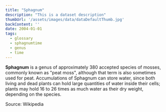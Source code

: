 ```yaml
---
title: "Sphagnum"
description: "This is a dataset description"
thumbUrl: '/assets/images/data/dataDefaultThumb.jpg'
backContent: ''
date: 2004-01-01
tags:
  - glossary
  - sphagnumtime 
  - genus 
  - time
---
```


<b>Sphagnum</b> is a genus of approximately 380 accepted species of mosses, commonly known as "peat moss", although that term is also sometimes used for peat. Accumulations of Sphagnum can store water, since both living and dead plants can hold large quantities of water inside their cells; plants may hold 16 to 26 times as much water as their dry weight, depending on the species.

Source: Wikipedia